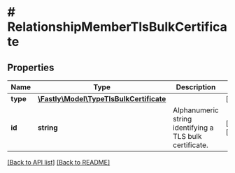 # # RelationshipMemberTlsBulkCertificate

## Properties

Name | Type | Description | Notes
------------ | ------------- | ------------- | -------------
**type** | [**\Fastly\Model\TypeTlsBulkCertificate**](TypeTlsBulkCertificate.md) |  | [optional]
**id** | **string** | Alphanumeric string identifying a TLS bulk certificate. | [optional] [readonly]

[[Back to API list]](../../README.md#endpoints) [[Back to README]](../../README.md)

